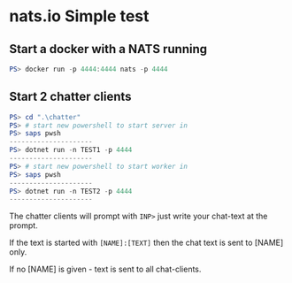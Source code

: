 # nats.io Simple test

## Start a docker with a NATS running

```powershell
PS> docker run -p 4444:4444 nats -p 4444
```

## Start 2 chatter clients

```powershell
PS> cd ".\chatter"
PS> # start new powershell to start server in
PS> saps pwsh
---------------------
PS> dotnet run -n TEST1 -p 4444
---------------------
PS> # start new powershell to start worker in
PS> saps pwsh
---------------------
PS> dotnet run -n TEST2 -p 4444
---------------------
```

The chatter clients will prompt with `INP>` just write your chat-text at the prompt.

If the text is started with `[NAME]:[TEXT]` then the chat text is sent to [NAME] only.

If no [NAME] is given - text is sent to all chat-clients.